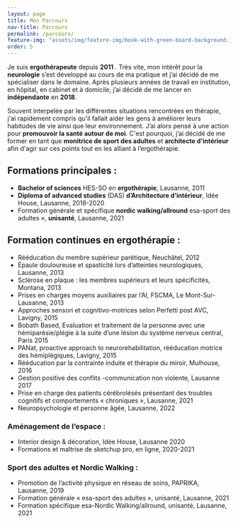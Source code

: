 ```yaml
---
layout: page
title: Mon Parcours
nav-title: Parcours
permalink: /parcours/
feature-img: "assets/img/feature-img/book-with-green-board-background.jpg"
order: 5
---
```


Je suis **ergothérapeute** depuis **2011** . Très vite, mon intérêt pour la **neurologie** s’est développé au cours de ma pratique et j’ai décidé de me spécialiser dans le domaine.
Après plusieurs années de travail en institution, en hôpital, en cabinet et à domicile, j’ai décidé de me lancer en **indépendante** en **2018**.

Souvent interpelée par les différentes situations rencontrées en thérapie, j'ai rapidement compris qu'il fallait aider les gens à améliorer leurs habitudes de vie ainsi que leur environnement.
J’ai alors pensé à une action pour **promouvoir la santé autour de moi**.
C'est pourquoi, j’ai décidé de me former en tant que **monitrice de sport des adultes** et **architecte d’intérieur** afin d'agir sur ces points tout en les alliant à l’ergothérapie.

## Formations principales :
- **Bachelor of sciences** HES-SO en **ergothérapie**, Lausanne, 2011
- **Diploma of advanced studies** (DAS) **d’Architecture d’intérieur**, Idée House, Lausanne, 2018-2020
- Formation générale et spécifique **nordic walking/allround** esa-sport des adultes », **unisanté**, Lausanne, 2021

## Formation continues en ergothérapie :
- Rééducation du membre supérieur parétique, Neuchâtel, 2012
- Épaule douloureuse et spasticité lors d’atteintes neurologiques, Lausanne, 2013
- Sclérose en plaque : les membres supérieurs et leurs spécificités, Montana, 2013
- Prises en charges moyens auxiliaires par l’AI, FSCMA, Le Mont-Sur-Lausanne, 2013
- Approches sensori et cognitivo-motrices selon Perfetti post AVC, Lavigny, 2015
- Bobath Based, Evaluation et traitement de la personne avec une hémiparésie/plégie à la suite d’une lésion du système nerveux central, Paris 2015
- PANat, proactive approach to neurorehabilitation, rééducation motrice des hémiplégiques, Lavigny, 2015
- Rééducation par la contrainte induite et thérapie du miroir, Mulhouse, 2016
- Gestion positive des conflits -communication non violente, Lausanne 2017
- Prise en charge des patients cérébrolésés présentant des troubles cognitifs et comportements « chroniques », Lausanne, 2021
- Neuropsychologie et personne âgée, Lausanne, 2022

### Aménagement de l’espace :

- Interior design & décoration, Idée House, Lausanne 2020
- Formations et maîtrise de sketchup pro, en ligne, 2020-2021

### Sport des adultes et Nordic Walking :

- Promotion de l’activité physique en réseau de soins, PAPRIKA, Lausanne, 2019
- Formation générale « esa-sport des adultes », unisanté, Lausanne, 2021
- Formation spécifique esa-Nordic Walking/allround, unisanté, Lausanne, 2021
